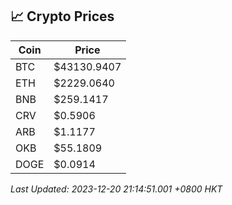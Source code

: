 ## 📈 Crypto Prices

| Coin | Price |
| ---- | ----- |
| BTC | $43130.9407 |
| ETH | $2229.0640 |
| BNB | $259.1417 |
| CRV | $0.5906 |
| ARB | $1.1177 |
| OKB | $55.1809 |
| DOGE | $0.0914 |

_Last Updated: 2023-12-20 21:14:51.001 +0800 HKT_